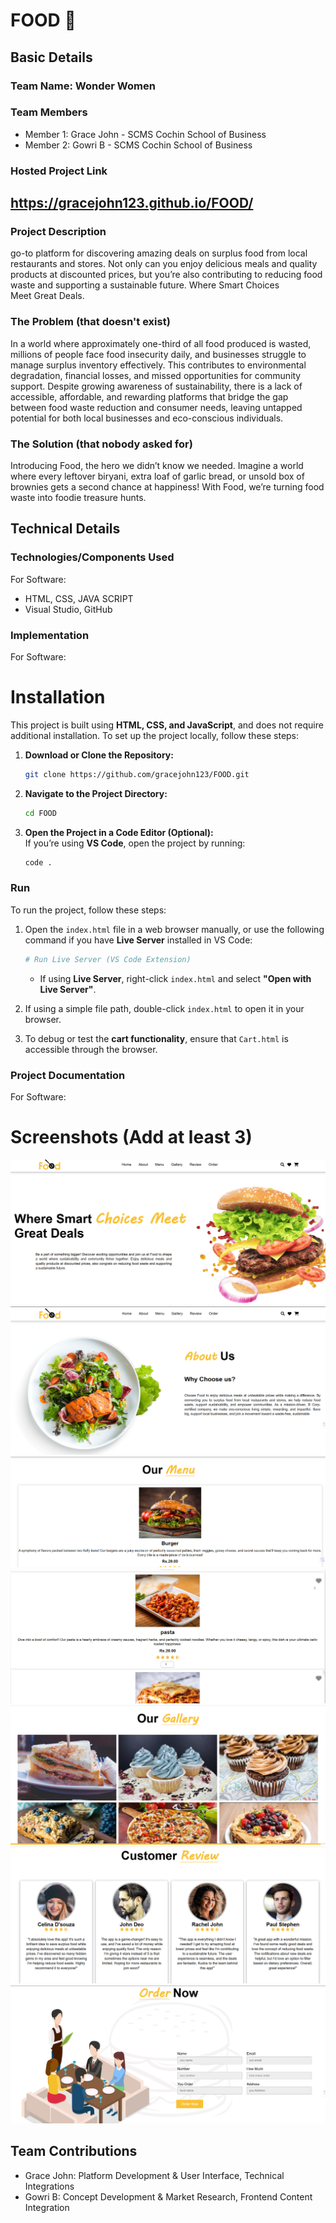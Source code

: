 # FOOD 🎯


## Basic Details
### Team Name: Wonder Women


### Team Members
- Member 1: Grace John - SCMS Cochin School of Business
- Member 2: Gowri B - SCMS Cochin School of Business

### Hosted Project Link
https://gracejohn123.github.io/FOOD/
-
### Project Description
go-to platform for discovering amazing deals on surplus food from local restaurants and stores. Not only can you enjoy delicious meals and quality products at discounted prices, but you’re also contributing to reducing food waste and supporting a sustainable future. Where Smart Choices Meet Great Deals.

### The Problem (that doesn't exist)
In a world where approximately one-third of all food produced is wasted, millions of people face food insecurity daily, and businesses struggle to manage surplus inventory effectively. This contributes to environmental degradation, financial losses, and missed opportunities for community support. Despite growing awareness of sustainability, there is a lack of accessible, affordable, and rewarding platforms that bridge the gap between food waste reduction and consumer needs, leaving untapped potential for both local businesses and eco-conscious individuals.

### The Solution (that nobody asked for)
Introducing Food, the hero we didn’t know we needed. Imagine a world where every leftover biryani, extra loaf of garlic bread, or unsold box of brownies gets a second chance at happiness! With Food, we’re turning food waste into foodie treasure hunts.
## Technical Details
### Technologies/Components Used
For Software:
- HTML, CSS, JAVA SCRIPT
- Visual Studio, GitHub

### Implementation
For Software:
# Installation
This project is built using **HTML, CSS, and JavaScript**, and does not require additional installation. To set up the project locally, follow these steps:

1. **Download or Clone the Repository:**
   ```sh
   git clone https://github.com/gracejohn123/FOOD.git 
   ```
2. **Navigate to the Project Directory:**
   ```sh
   cd FOOD  
   ```
3. **Open the Project in a Code Editor (Optional):**  
   If you’re using **VS Code**, open the project by running:  
   ```sh
   code .  
   ```

### **Run**
To run the project, follow these steps:

1. Open the `index.html` file in a web browser manually, or use the following command if you have **Live Server** installed in VS Code:
   ```sh
   # Run Live Server (VS Code Extension)
   ```
   - If using **Live Server**, right-click `index.html` and select **"Open with Live Server"**.

2. If using a simple file path, double-click `index.html` to open it in your browser.

3. To debug or test the **cart functionality**, ensure that `Cart.html` is accessible through the browser.

### Project Documentation
For Software:

# Screenshots (Add at least 3)
![alt text](image.png)
![alt text](image-1.png)
![alt text](image-2.png)
![alt text](image-3.png)
![alt text](image-4.png)
![alt text](image-5.png)
![alt text](image-6.png)

## Team Contributions
- Grace John: Platform Development & User Interface, Technical Integrations
- Gowri B: Concept Development & Market Research, Frontend Content Integration
